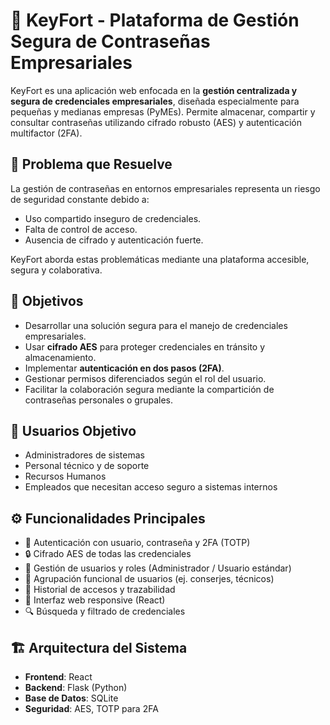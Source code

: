 # 🔐 KeyFort - Plataforma de Gestión Segura de Contraseñas Empresariales

KeyFort es una aplicación web enfocada en la **gestión centralizada y segura de credenciales empresariales**, diseñada especialmente para pequeñas y medianas empresas (PyMEs). Permite almacenar, compartir y consultar contraseñas utilizando cifrado robusto (AES) y autenticación multifactor (2FA).

## 🧠 Problema que Resuelve

La gestión de contraseñas en entornos empresariales representa un riesgo de seguridad constante debido a:
- Uso compartido inseguro de credenciales.
- Falta de control de acceso.
- Ausencia de cifrado y autenticación fuerte.

KeyFort aborda estas problemáticas mediante una plataforma accesible, segura y colaborativa.

## 🎯 Objetivos

- Desarrollar una solución segura para el manejo de credenciales empresariales.
- Usar **cifrado AES** para proteger credenciales en tránsito y almacenamiento.
- Implementar **autenticación en dos pasos (2FA)**.
- Gestionar permisos diferenciados según el rol del usuario.
- Facilitar la colaboración segura mediante la compartición de contraseñas personales o grupales.

## 👥 Usuarios Objetivo

- Administradores de sistemas
- Personal técnico y de soporte
- Recursos Humanos
- Empleados que necesitan acceso seguro a sistemas internos

## ⚙️ Funcionalidades Principales

- 🔐 Autenticación con usuario, contraseña y 2FA (TOTP)
- 🔒 Cifrado AES de todas las credenciales
- 👤 Gestión de usuarios y roles (Administrador / Usuario estándar)
- 👥 Agrupación funcional de usuarios (ej. conserjes, técnicos)
- 🧾 Historial de accesos y trazabilidad
- 📱 Interfaz web responsive (React)
- 🔍 Búsqueda y filtrado de credenciales

## 🏗️ Arquitectura del Sistema

- **Frontend**: React  
- **Backend**: Flask (Python)
- **Base de Datos**: SQLite  
- **Seguridad**: AES, TOTP para 2FA

